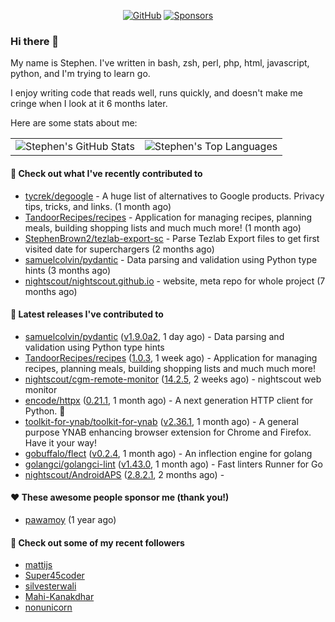 <p align="center">
    <a href="https://github.com/StephenBrown2"><img src="https://img.shields.io/github/followers/StephenBrown2.svg?label=GitHub&style=social" alt="GitHub"></a>
    <a href="https://github.com/sponsors/StephenBrown2"><img src="https://img.shields.io/badge/Sponsors--_.svg?style=social&logo=github&logoColor=EA4AAA" alt="Sponsors"></a>
</p>

### Hi there 👋

My name is Stephen. I've written in bash, zsh, perl, php, html, javascript, python, and I'm trying to learn go.

I enjoy writing code that reads well, runs quickly, and doesn't make me cringe when I look at it 6 months later.

Here are some stats about me:

|     |     |
| --- | --- |
| ![Stephen's GitHub Stats](https://github-readme-stats.vercel.app/api?username=StephenBrown2&show_icons=true&count_private=true) | ![Stephen's Top Languages](https://github-readme-stats.vercel.app/api/top-langs/?username=StephenBrown2&layout=compact) |

#### 👷 Check out what I've recently contributed to

- [tycrek/degoogle](https://github.com/tycrek/degoogle) - A huge list of alternatives to Google products. Privacy tips, tricks, and links. (1 month ago)
- [TandoorRecipes/recipes](https://github.com/TandoorRecipes/recipes) - Application for managing recipes, planning meals, building shopping lists and much much more! (1 month ago)
- [StephenBrown2/tezlab-export-sc](https://github.com/StephenBrown2/tezlab-export-sc) - Parse Tezlab Export files to get first visited date for superchargers (2 months ago)
- [samuelcolvin/pydantic](https://github.com/samuelcolvin/pydantic) - Data parsing and validation using Python type hints (3 months ago)
- [nightscout/nightscout.github.io](https://github.com/nightscout/nightscout.github.io) - website, meta repo for whole project (7 months ago)



#### 🔭 Latest releases I've contributed to

- [samuelcolvin/pydantic](https://github.com/samuelcolvin/pydantic) ([v1.9.0a2](https://github.com/samuelcolvin/pydantic/releases/tag/v1.9.0a2), 1 day ago) - Data parsing and validation using Python type hints
- [TandoorRecipes/recipes](https://github.com/TandoorRecipes/recipes) ([1.0.3](https://github.com/TandoorRecipes/recipes/releases/tag/1.0.3), 1 week ago) - Application for managing recipes, planning meals, building shopping lists and much much more!
- [nightscout/cgm-remote-monitor](https://github.com/nightscout/cgm-remote-monitor) ([14.2.5](https://github.com/nightscout/cgm-remote-monitor/releases/tag/14.2.5), 2 weeks ago) - nightscout web monitor
- [encode/httpx](https://github.com/encode/httpx) ([0.21.1](https://github.com/encode/httpx/releases/tag/0.21.1), 1 month ago) - A next generation HTTP client for Python. 🦋
- [toolkit-for-ynab/toolkit-for-ynab](https://github.com/toolkit-for-ynab/toolkit-for-ynab) ([v2.36.1](https://github.com/toolkit-for-ynab/toolkit-for-ynab/releases/tag/v2.36.1), 1 month ago) - A general purpose YNAB enhancing browser extension for Chrome and Firefox. Have it your way!
- [gobuffalo/flect](https://github.com/gobuffalo/flect) ([v0.2.4](https://github.com/gobuffalo/flect/releases/tag/v0.2.4), 1 month ago) - An inflection engine for golang
- [golangci/golangci-lint](https://github.com/golangci/golangci-lint) ([v1.43.0](https://github.com/golangci/golangci-lint/releases/tag/v1.43.0), 1 month ago) - Fast linters Runner for Go
- [nightscout/AndroidAPS](https://github.com/nightscout/AndroidAPS) ([2.8.2.1](https://github.com/nightscout/AndroidAPS/releases/tag/2.8.2.1), 2 months ago) - 

#### ❤️ These awesome people sponsor me (thank you!)

- [pawamoy](https://github.com/pawamoy) (1 year ago)

#### 👯 Check out some of my recent followers

- [mattijs](https://github.com/mattijs)
- [Super45coder](https://github.com/Super45coder)
- [silvesterwali](https://github.com/silvesterwali)
- [Mahi-Kanakdhar](https://github.com/Mahi-Kanakdhar)
- [nonunicorn](https://github.com/nonunicorn)


